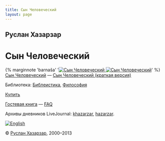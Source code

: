 ```yaml
---
title: Сын Человеческий
layout: page
---
```


## Руслан Хазарзар

# Сын Человеческий

{% marginnote 'barnaša' '[![Сын Человеческий](img/barntit.jpg) ![Сын Человеческий](img/barnasch.gif)](bn/index.htm)' %}[Сын Человеческий](bn/index.htm "Сын Человеческий") — [Сын Человеческий (краткая версия)](bn-old/index.htm "Сын Человеческий")

Библиотека: [Библеистика](https://khazarzar-books.netlify.app/books/index.htm "Библиотека Руслана Хазарзара - Библеистика"), [Философия](https://khazarzar-books.netlify.app/books/index_ph.htm "Библиотека Руслана Хазарзара - Философия")

[Купить](sale/index.htm "Купить")

[Гостевая книга](gk.htm "Гостевая книга") — [FAQ](question.htm "FAQ")

Архивы дневников LiveJournal: [khazarzar](http://khazarzar.livejournal.com "Живой журнал"), [hazarzar](http://hazarzar.livejournal.com "Текущее").



[![English](img/eng.jpg)](index_en.htm)

© [Руслан Хазарзар](http://www.skeptik.net/sendlet/), 2000–2013


